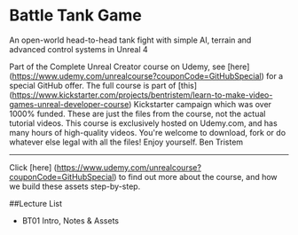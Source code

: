 # Battle Tank Game
An open-world head-to-head tank fight with simple AI, terrain and advanced control systems in Unreal 4

Part of the Complete Unreal Creator course on Udemy, see [here] (https://www.udemy.com/unrealcourse?couponCode=GitHubSpecial) for a special GitHub offer. The full course is part of [this] (https://www.kickstarter.com/projects/bentristem/learn-to-make-video-games-unreal-developer-course) Kickstarter campaign which was over 1000% funded.
These are just the files from the course, not the actual tutorial videos. This course is exclusively hosted on Udemy.com, and has many hours of high-quality videos.
You're welcome to download, fork or do whatever else legal with all the files!
Enjoy yourself.
Ben Tristem

---
Click [here] (https://www.udemy.com/unrealcourse?couponCode=GitHubSpecial) to find out more about the course, and how we build these assets step-by-step.

##Lecture List
* BT01 Intro, Notes & Assets
